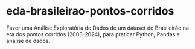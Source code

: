 # eda-brasileirao-pontos-corridos
Fazer uma Análise Exploratória de Dados de um dataset do Brasileirão na era dos pontos corridos (2003-2024), para praticar Python, Pandas e análise de dados.
